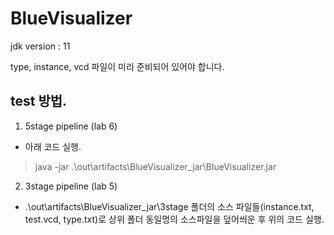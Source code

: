 # BlueVisualizer

jdk version : 11

type, instance, vcd 파일이 미리 준비되어 있어야 합니다.

## test 방법.
1) 5stage pipeline (lab 6)

  - 아래 코드 실행.
  >java -jar .\out\artifacts\BlueVisualizer_jar\BlueVisualizer.jar
  
2) 3stage pipeline (lab 5)

  - .\out\artifacts\BlueVisualizer_jar\3stage 폴더의 소스 파일들(instance.txt, test.vcd, type.txt)로 상위 폴더 동일명의 소스파일을 덮어씌운 후 위의 코드 실행. 
